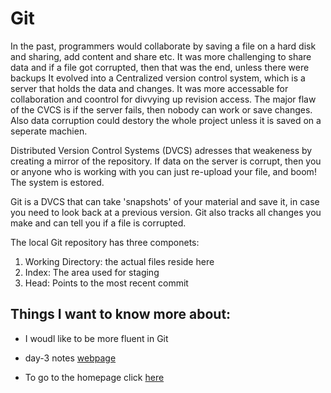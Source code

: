 # Git

In the past, programmers would collaborate by saving a file on a hard disk and sharing, add content and share etc.
It was more challenging to share data and if a file got corrupted, then that was the end, unless there were backups
It evolved into a Centralized version control system, which is a server that holds the data and changes. It was more 
accessable for collaboration and coontrol for divvying up revision access. The major flaw of the CVCS is 
if the server fails, then nobody can work or save changes. Also data corruption could destory the whole project unless
it is saved on a seperate machien.

Distributed Version Control Systems (DVCS) adresses that weakeness by creating a mirror of the repository. If data on the server is 
corrupt, then you or anyone who is working with you can just re-upload your file, and boom! The system is estored. 

Git is a DVCS that can take 'snapshots' of your material and save it, in case you need to look back at a previous version.
Git also tracks all changes you make and can tell you if a file is corrupted.

The local Git repository has three componets:
1. Working Directory: the actual files reside here
2. Index: The area used for staging
3. Head: Points to the most recent commit


## Things I want to know more about:
* I woudl like to be more fluent in Git

* day-3 notes [webpage](https://foofoothesnoo.github.io/reading-notes/day-3)
* To go to the homepage click [here](https://foofoothesnoo.github.io/reading-notes/)
